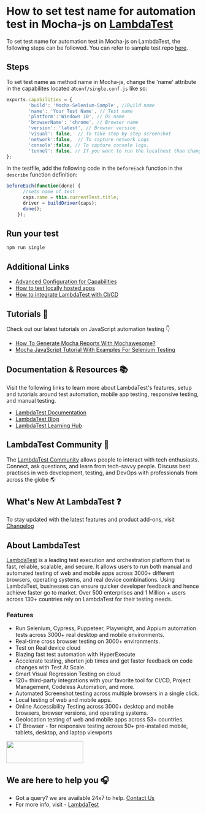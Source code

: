 # How to set test name for automation test in Mocha-js on [LambdaTest](https://www.lambdatest.com/?utm_source=github&utm_medium=repo&utm_campaign=Mocha-js-set-testname)

To set test name for automation test in Mocha-js on LambdaTest, the following steps can be followed. You can refer to sample test repo [here](https://github.com/LambdaTest/Mocha-selenium-sample).

## Steps

To set test name as method name in Mocha-js, change the 'name' attribute in the capabilites located at`conf/single.conf.js` like so:

```js
exports.capabilities = {
        'build': 'Mocha-Selenium-Sample', //Build name
        'name': 'Your Test Name', // Test name
        'platform':'Windows 10', // OS name
        'browserName': 'chrome', // Browser name
        'version': 'latest', // Browser version
        'visual': false,  // To take step by step screenshot
        'network':false,  // To capture network Logs
        'console':false, // To capture console logs.
        'tunnel': false, // If you want to run the localhost than change it to true
};
```

In the testfile, add the following code in the `beforeEach` function in the `describe` function definition:

```js
beforeEach(function(done) {
      //sets name of test
      caps.name = this.currentTest.title;
      driver = buildDriver(caps);
      done();
    });
```
## Run your test

```bash
npm run single
```

## Additional Links

* [Advanced Configuration for Capabilities](https://www.lambdatest.com/support/docs/selenium-automation-capabilities/)
* [How to test locally hosted apps](https://www.lambdatest.com/support/docs/testing-locally-hosted-pages/)
* [How to integrate LambdaTest with CI/CD](https://www.lambdatest.com/support/docs/integrations-with-ci-cd-tools/)

## Tutorials 📙

Check out our latest tutorials on JavaScript automation testing 👇

* [How To Generate Mocha Reports With Mochawesome?](https://www.lambdatest.com/blog/how-to-generate-mocha-reports-with-mochawesome/)
* [Mocha JavaScript Tutorial With Examples For Selenium Testing](https://www.lambdatest.com/blog/mocha-javascript-tutorial-with-examples-for-selenium-testing/)

## Documentation & Resources :books:
      
Visit the following links to learn more about LambdaTest's features, setup and tutorials around test automation, mobile app testing, responsive testing, and manual testing.

* [LambdaTest Documentation](https://www.lambdatest.com/support/docs/?utm_source=github&utm_medium=repo&utm_campaign=Mocha-js-set-testname)
* [LambdaTest Blog](https://www.lambdatest.com/blog/?utm_source=github&utm_medium=repo&utm_campaign=Mocha-js-set-testname)
* [LambdaTest Learning Hub](https://www.lambdatest.com/learning-hub/?utm_source=github&utm_medium=repo&utm_campaign=Mocha-js-set-testname)    

## LambdaTest Community :busts_in_silhouette:

The [LambdaTest Community](https://community.lambdatest.com/) allows people to interact with tech enthusiasts. Connect, ask questions, and learn from tech-savvy people. Discuss best practises in web development, testing, and DevOps with professionals from across the globe 🌎

## What's New At LambdaTest ❓

To stay updated with the latest features and product add-ons, visit [Changelog](https://changelog.lambdatest.com/) 
      
## About LambdaTest

[LambdaTest](https://www.lambdatest.com/?utm_source=github&utm_medium=repo&utm_campaign=Mocha-js-set-testname) is a leading test execution and orchestration platform that is fast, reliable, scalable, and secure. It allows users to run both manual and automated testing of web and mobile apps across 3000+ different browsers, operating systems, and real device combinations. Using LambdaTest, businesses can ensure quicker developer feedback and hence achieve faster go to market. Over 500 enterprises and 1 Million + users across 130+ countries rely on LambdaTest for their testing needs.    

### Features

* Run Selenium, Cypress, Puppeteer, Playwright, and Appium automation tests across 3000+ real desktop and mobile environments.
* Real-time cross browser testing on 3000+ environments.
* Test on Real device cloud
* Blazing fast test automation with HyperExecute
* Accelerate testing, shorten job times and get faster feedback on code changes with Test At Scale.
* Smart Visual Regression Testing on cloud
* 120+ third-party integrations with your favorite tool for CI/CD, Project Management, Codeless Automation, and more.
* Automated Screenshot testing across multiple browsers in a single click.
* Local testing of web and mobile apps.
* Online Accessibility Testing across 3000+ desktop and mobile browsers, browser versions, and operating systems.
* Geolocation testing of web and mobile apps across 53+ countries.
* LT Browser - for responsive testing across 50+ pre-installed mobile, tablets, desktop, and laptop viewports
    
[<img height="58" width="200" src="https://user-images.githubusercontent.com/70570645/171866795-52c11b49-0728-4229-b073-4b704209ddde.png">](https://accounts.lambdatest.com/register)
      
## We are here to help you :headphones:

* Got a query? we are available 24x7 to help. [Contact Us](support@lambdatest.com)
* For more info, visit - [LambdaTest](https://www.lambdatest.com/?utm_source=github&utm_medium=repo&utm_campaign=Mocha-js-set-testname)
